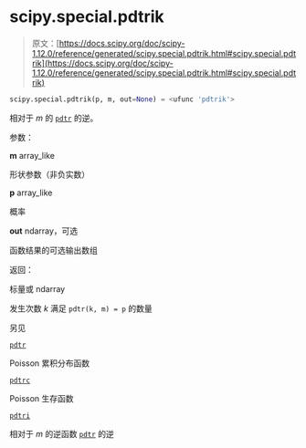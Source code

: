 # scipy.special.pdtrik

> 原文：[https://docs.scipy.org/doc/scipy-1.12.0/reference/generated/scipy.special.pdtrik.html#scipy.special.pdtrik](https://docs.scipy.org/doc/scipy-1.12.0/reference/generated/scipy.special.pdtrik.html#scipy.special.pdtrik)

```py
scipy.special.pdtrik(p, m, out=None) = <ufunc 'pdtrik'>
```

相对于 *m* 的 [`pdtr`](scipy.special.pdtr.html#scipy.special.pdtr "scipy.special.pdtr") 的逆。

参数：

**m** array_like

形状参数（非负实数）

**p** array_like

概率

**out** ndarray，可选

函数结果的可选输出数组

返回：

标量或 ndarray

发生次数 *k* 满足 `pdtr(k, m) = p` 的数量

另见

[`pdtr`](scipy.special.pdtr.html#scipy.special.pdtr "scipy.special.pdtr")

Poisson 累积分布函数

[`pdtrc`](scipy.special.pdtrc.html#scipy.special.pdtrc "scipy.special.pdtrc")

Poisson 生存函数

[`pdtri`](scipy.special.pdtri.html#scipy.special.pdtri "scipy.special.pdtri")

相对于 *m* 的逆函数 [`pdtr`](scipy.special.pdtr.html#scipy.special.pdtr "scipy.special.pdtr") 的逆
